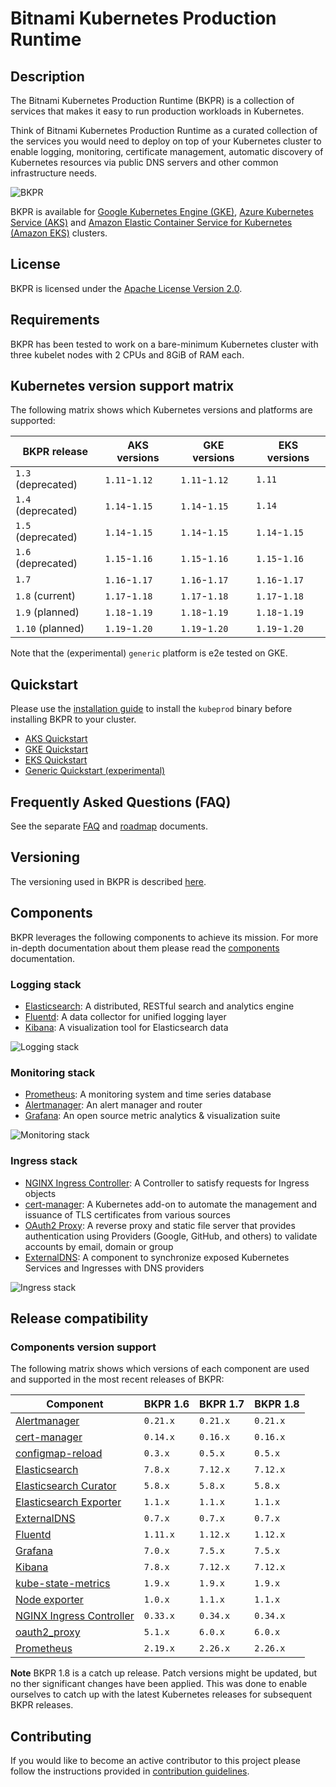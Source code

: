 # Bitnami Kubernetes Production Runtime

## Description

The Bitnami Kubernetes Production Runtime (BKPR) is a collection of services that makes it easy to run production workloads in Kubernetes.

Think of Bitnami Kubernetes Production Runtime as a curated collection of the services you would need to deploy on top of your Kubernetes cluster to enable logging, monitoring, certificate management, automatic discovery of Kubernetes resources via public DNS servers and other common infrastructure needs.

![BKPR](images/BKPR.png)

BKPR is available for [Google Kubernetes Engine (GKE)](https://cloud.google.com/kubernetes-engine), [Azure Kubernetes Service (AKS)](https://azure.microsoft.com/en-in/services/kubernetes-service/) and [Amazon Elastic Container Service for Kubernetes (Amazon EKS)](https://aws.amazon.com/eks/) clusters.

## License

BKPR is licensed under the [Apache License Version 2.0](LICENSE).

## Requirements

BKPR has been tested to work on a bare-minimum Kubernetes cluster with three kubelet nodes with 2 CPUs and 8GiB of RAM each.

## Kubernetes version support matrix

The following matrix shows which Kubernetes versions and platforms are supported:

| BKPR release       |  AKS versions |  GKE versions |  EKS versions |
|--------------------|---------------|---------------|---------------|
| `1.3` (deprecated) | `1.11`-`1.12` | `1.11`-`1.12` | `1.11`        |
| `1.4` (deprecated) | `1.14`-`1.15` | `1.14`-`1.15` | `1.14`        |
| `1.5` (deprecated) | `1.14`-`1.15` | `1.14`-`1.15` | `1.14`-`1.15` |
| `1.6` (deprecated) | `1.15`-`1.16` | `1.15`-`1.16` | `1.15`-`1.16` |
| `1.7`              | `1.16`-`1.17` | `1.16`-`1.17` | `1.16`-`1.17` |
| `1.8` (current)    | `1.17`-`1.18` | `1.17`-`1.18` | `1.17`-`1.18` |
| `1.9`  (planned)   | `1.18`-`1.19` | `1.18`-`1.19` | `1.18`-`1.19` |
| `1.10` (planned)   | `1.19`-`1.20` | `1.19`-`1.20` | `1.19`-`1.20` |

Note that the (experimental) `generic` platform is e2e tested on GKE.

## Quickstart

Please use the [installation guide](docs/install.md) to install the `kubeprod` binary before installing BKPR to your cluster.

* [AKS Quickstart](docs/quickstart-aks.md)
* [GKE Quickstart](docs/quickstart-gke.md)
* [EKS Quickstart](docs/quickstart-eks.md)
* [Generic Quickstart (experimental)](docs/quickstart-generic.md)

## Frequently Asked Questions (FAQ)

See the separate [FAQ](docs/FAQ.md) and [roadmap](docs/roadmap.md) documents.

## Versioning

The versioning used in BKPR is described [here](docs/versioning.md).

## Components

BKPR leverages the following components to achieve its mission. For more in-depth documentation about them please read the [components](docs/components.md) documentation.

### Logging stack

* [Elasticsearch](docs/components.md#elasticsearch): A distributed, RESTful search and analytics engine
* [Fluentd](docs/components.md#fluentd): A data collector for unified logging layer
* [Kibana](docs/components.md#kibana): A visualization tool for Elasticsearch data

![Logging stack](docs/images/logging-stack.png)

### Monitoring stack

* [Prometheus](docs/components.md#prometheus): A monitoring system and time series database
* [Alertmanager](docs/components.md#alertmanager): An alert manager and router
* [Grafana](docs/components.md#grafana): An open source metric analytics & visualization suite

![Monitoring stack](docs/images/monitoring-stack.png)

### Ingress stack

* [NGINX Ingress Controller](docs/components.md#nginx-ingress-controller): A Controller to satisfy requests for Ingress objects
* [cert-manager](docs/components.md#cert-manager): A Kubernetes add-on to automate the management and issuance of TLS certificates from various sources
* [OAuth2 Proxy](docs/components.md#oauth2-proxy): A reverse proxy and static file server that provides authentication using Providers (Google, GitHub, and others) to validate accounts by email, domain or group
* [ExternalDNS](docs/components.md#externaldns): A component to synchronize exposed Kubernetes Services and Ingresses with DNS providers

![Ingress stack](docs/images/ingress-stack.png)

## Release compatibility

### Components version support

The following matrix shows which versions of each component are used and supported in the most recent releases of BKPR:

|                                              Component                                               | BKPR 1.6 | BKPR 1.7 | BKPR 1.8 |
|------------------------------------------------------------------------------------------------------|----------|----------|----------|
| [Alertmanager](https://prometheus.io/docs/alerting/alertmanager/)                                    | `0.21.x` | `0.21.x` | `0.21.x` |
| [cert-manager](https://cert-manager.io/docs/)                                                        | `0.14.x` | `0.16.x` | `0.16.x` |
| [configmap-reload](https://github.com/bitnami/configmap-reload)                                      | `0.3.x`  | `0.5.x`  | `0.5.x`  |
| [Elasticsearch](https://www.elastic.co/products/elasticsearch)                                       | `7.8.x`  | `7.12.x` | `7.12.x` |
| [Elasticsearch Curator](https://www.elastic.co/guide/en/elasticsearch/client/curator/5.8/about.html) | `5.8.x`  | `5.8.x`  | `5.8.x`  |
| [Elasticsearch Exporter](https://github.com/justwatchcom/elasticsearch_exporter)                     | `1.1.x`  | `1.1.x`  | `1.1.x`  |
| [ExternalDNS](https://github.com/kubernetes-sigs/external-dns)                                       | `0.7.x`  | `0.7.x`  | `0.7.x`  |
| [Fluentd](https://www.fluentd.org/)                                                                  | `1.11.x` | `1.12.x` | `1.12.x` |
| [Grafana](https://grafana.com/)                                                                      | `7.0.x`  | `7.5.x`  | `7.5.x`  |
| [Kibana](https://www.elastic.co/products/kibana)                                                     | `7.8.x`  | `7.12.x` | `7.12.x` |
| [kube-state-metrics](https://github.com/kubernetes/kube-state-metrics)                               | `1.9.x`  | `1.9.x`  | `1.9.x`  |
| [Node exporter](https://github.com/prometheus/node_exporter)                                         | `1.0.x`  | `1.1.x`  | `1.1.x`  |
| [NGINX Ingress Controller](https://github.com/kubernetes/ingress-nginx)                              | `0.33.x` | `0.34.x` | `0.34.x` |
| [oauth2_proxy](https://github.com/pusher/oauth2_proxy)                                               | `5.1.x`  | `6.0.x`  | `6.0.x`  |
| [Prometheus](https://prometheus.io/)                                                                 | `2.19.x` | `2.26.x` | `2.26.x` |


**Note** BKPR 1.8 is a catch up release. Patch versions might be updated, but no ther significant changes have been
applied. This was done to enable ourselves to catch up with the latest Kubernetes releases for subsequent BKPR releases.

## Contributing

If you would like to become an active contributor to this project please follow the instructions provided in [contribution guidelines](CONTRIBUTING.md).

